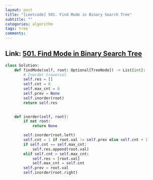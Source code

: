 ```yaml
---
layout: post
title: "[Leetcode] 501. Find Mode in Binary Search Tree"
subtitle: ""
categories: algorithm
tags: tree
comments:
---
```


## Link: [501. Find Mode in Binary Search Tree](https://leetcode.com/problems/find-mode-in-binary-search-tree/)

```py
class Solution:
    def findMode(self, root: Optional[TreeNode]) -> List[int]:
        # Inorder traversal
        self.res = []
        self.cnt = 0
        self.max_cnt = 0
        self.prev = None
        self.inorder(root)
        return self.res
        

    def inorder(self, root):
        if not root:
            return None

        self.inorder(root.left)
        self.cnt = 1 if root.val != self.prev else self.cnt + 1
        if self.cnt == self.max_cnt:
            self.res.append(root.val)
        elif self.cnt > self.max_cnt:
            self.res = [root.val]
            self.max_cnt = self.cnt
        self.prev = root.val
        self.inorder(root.right)
```
